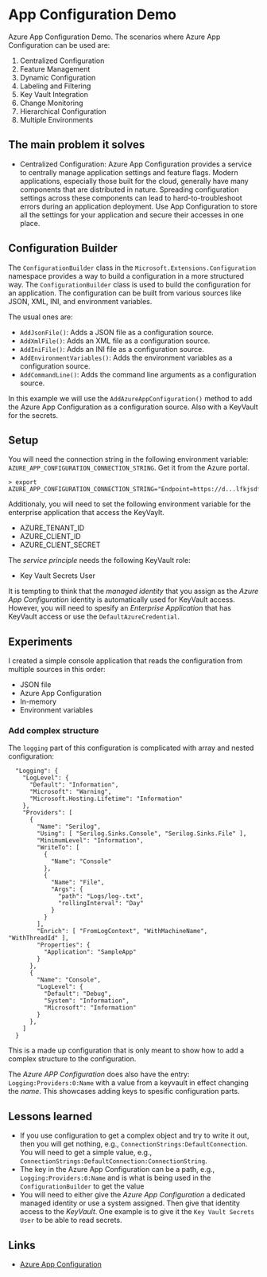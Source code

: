 # App Configuration Demo

Azure App Configuration Demo. The scenarios where Azure App Configuration can be used are:

1. Centralized Configuration
2. Feature Management
3. Dynamic Configuration
4. Labeling and Filtering
5. Key Vault Integration
6. Change Monitoring
7. Hierarchical Configuration
8. Multiple Environments

## The main problem it solves

- Centralized Configuration: Azure App Configuration provides a service to centrally manage application settings and feature flags. Modern applications, especially those built for the cloud, generally have many components that are distributed in nature. Spreading configuration settings across these components can lead to hard-to-troubleshoot errors during an application deployment. Use App Configuration to store all the settings for your application and secure their accesses in one place.

## Configuration Builder

The `ConfigurationBuilder` class in the `Microsoft.Extensions.Configuration` namespace provides a way to build a configuration in a more structured way. The `ConfigurationBuilder` class is used to build the configuration for an application. The configuration can be built from various sources like JSON, XML, INI, and environment variables.

The usual ones are:

- `AddJsonFile()`: Adds a JSON file as a configuration source.
- `AddXmlFile()`: Adds an XML file as a configuration source.
- `AddIniFile()`: Adds an INI file as a configuration source.
- `AddEnvironmentVariables()`: Adds the environment variables as a configuration source.
- `AddCommandLine()`: Adds the command line arguments as a configuration source.

In this example we will use the `AddAzureAppConfiguration()` method to add the Azure App Configuration as a configuration source. Also with a KeyVault for the secrets.

## Setup

You will need the connection string in the following environment variable: `AZURE_APP_CONFIGURATION_CONNECTION_STRING`. Get it from the Azure portal.

```
> export AZURE_APP_CONFIGURATION_CONNECTION_STRING="Endpoint=https://d...lfkjsdfk"
```

Additionaly, you will need to set the following environment variable for the enterprise application that access the KeyVaylt.

- AZURE_TENANT_ID
- AZURE_CLIENT_ID
- AZURE_CLIENT_SECRET

The _service principle_ needs the following KeyVault role:

- Key Vault Secrets User

It is tempting to think that the _managed identity_ that you assign as the _Azure App Configuration_ identity is automatically used for KeyVault access. However, you will need to spesify an _Enterprise Application_ that has KeyVault access or use the `DefaultAzureCredential`.

## Experiments

I created a simple console application that reads the configuration from multiple sources in this order:

- JSON file
- Azure App Configuration
- In-memory
- Environment variables

### Add complex structure

The `logging` part of this configuration is complicated with array and nested configuration:

```
  "Logging": {
    "LogLevel": {
      "Default": "Information",
      "Microsoft": "Warning",
      "Microsoft.Hosting.Lifetime": "Information"
    },
    "Providers": [
      {
        "Name": "Serilog",
        "Using": [ "Serilog.Sinks.Console", "Serilog.Sinks.File" ],
        "MinimumLevel": "Information",
        "WriteTo": [
          {
            "Name": "Console"
          },
          {
            "Name": "File",
            "Args": {
              "path": "Logs/log-.txt",
              "rollingInterval": "Day"
            }
          }
        ],
        "Enrich": [ "FromLogContext", "WithMachineName", "WithThreadId" ],
        "Properties": {
          "Application": "SampleApp"
        }
      },
      {
        "Name": "Console",
        "LogLevel": {
          "Default": "Debug",
          "System": "Information",
          "Microsoft": "Information"
        }
      },
    ]
  }
```

This is a made up configuration that is only meant to show how to add a complex structure to the configuration.

The _Azure APP Configuration_ does also have the entry: `Logging:Providers:0:Name` with a value from a keyvault in effect changing the _name_. This showcases adding keys to spesific configuration parts.

## Lessons learned

- If you use configuration to get a complex object and try to write it out, then you will get nothing, e.g., `ConnectionStrings:DefaultConnection`. You will need to get a simple value, e.g., `ConnectionStrings:DefaultConnection:ConnectionString`.
- The key in the Azure App Configuration can be a path, e.g., `Logging:Providers:0:Name` and is what is being used in the `ConfigurationBuilder` to get the value
- You will need to either give the _Azure App Configuration_ a dedicated managed identity or use a system assigned. Then give that identity access to the _KeyVault_. One example is to give it the `Key Vault Secrets User` to be able to read secrets.

## Links

- [Azure App Configuration](https://docs.microsoft.com/en-us/azure/azure-app-configuration/)
